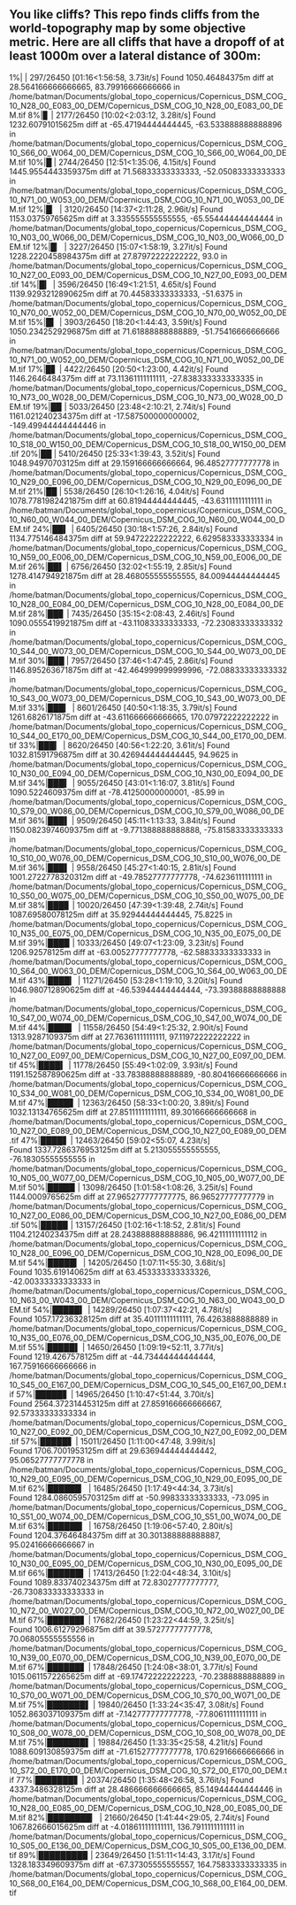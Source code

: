 ## You like cliffs? This repo finds cliffs from the world-topography map by some objective metric. Here are all cliffs that have a dropoff of at least 1000m over a lateral distance of 300m:

 1%|          | 297/26450 [01:16<1:56:58,  3.73it/s]
Found 1050.46484375m diff at 28.564166666666665, 83.79916666666666 in /home/batman/Documents/global_topo_copernicus/Copernicus_DSM_COG_10_N28_00_E083_00_DEM/Copernicus_DSM_COG_10_N28_00_E083_00_DEM.tif
  8%|▊         | 2177/26450 [10:02<2:03:12,  3.28it/s]
Found 1232.60791015625m diff at -65.47194444444445, -63.533888888888896 in /home/batman/Documents/global_topo_copernicus/Copernicus_DSM_COG_10_S66_00_W064_00_DEM/Copernicus_DSM_COG_10_S66_00_W064_00_DEM.tif
 10%|█         | 2744/26450 [12:51<1:35:06,  4.15it/s]
Found 1445.9554443359375m diff at 71.56833333333333, -52.05083333333333 in /home/batman/Documents/global_topo_copernicus/Copernicus_DSM_COG_10_N71_00_W053_00_DEM/Copernicus_DSM_COG_10_N71_00_W053_00_DEM.tif
 12%|█▏        | 3120/26450 [14:37<2:11:28,  2.96it/s]
Found 1153.03759765625m diff at 3.335555555555555, -65.55444444444444 in /home/batman/Documents/global_topo_copernicus/Copernicus_DSM_COG_10_N03_00_W066_00_DEM/Copernicus_DSM_COG_10_N03_00_W066_00_DEM.tif
 12%|█▏        | 3227/26450 [15:07<1:58:19,  3.27it/s]
Found 1228.2220458984375m diff at 27.87972222222222, 93.0 in /home/batman/Documents/global_topo_copernicus/Copernicus_DSM_COG_10_N27_00_E093_00_DEM/Copernicus_DSM_COG_10_N27_00_E093_00_DEM.tif
 14%|█▎        | 3596/26450 [16:49<1:21:51,  4.65it/s]
Found 1139.9293212890625m diff at 70.44583333333333, -51.6375 in /home/batman/Documents/global_topo_copernicus/Copernicus_DSM_COG_10_N70_00_W052_00_DEM/Copernicus_DSM_COG_10_N70_00_W052_00_DEM.tif
 15%|█▍        | 3903/26450 [18:20<1:44:43,  3.59it/s]
Found 1050.2342529296875m diff at 71.61888888888889, -51.75416666666666 in /home/batman/Documents/global_topo_copernicus/Copernicus_DSM_COG_10_N71_00_W052_00_DEM/Copernicus_DSM_COG_10_N71_00_W052_00_DEM.tif
 17%|█▋        | 4422/26450 [20:50<1:23:00,  4.42it/s]
Found 1146.2646484375m diff at 73.11361111111111, -27.838333333333335 in /home/batman/Documents/global_topo_copernicus/Copernicus_DSM_COG_10_N73_00_W028_00_DEM/Copernicus_DSM_COG_10_N73_00_W028_00_DEM.tif
 19%|█▉        | 5033/26450 [23:48<2:10:21,  2.74it/s]
Found 1161.021240234375m diff at -17.587500000000002, -149.49944444444446 in /home/batman/Documents/global_topo_copernicus/Copernicus_DSM_COG_10_S18_00_W150_00_DEM/Copernicus_DSM_COG_10_S18_00_W150_00_DEM.tif
 20%|██        | 5410/26450 [25:33<1:39:43,  3.52it/s]
Found 1048.94970703125m diff at 29.159166666666664, 96.48527777777778 in /home/batman/Documents/global_topo_copernicus/Copernicus_DSM_COG_10_N29_00_E096_00_DEM/Copernicus_DSM_COG_10_N29_00_E096_00_DEM.tif
 21%|██        | 5538/26450 [26:10<1:26:16,  4.04it/s]
Found 1078.7781982421875m diff at 60.81944444444445, -43.63111111111111 in /home/batman/Documents/global_topo_copernicus/Copernicus_DSM_COG_10_N60_00_W044_00_DEM/Copernicus_DSM_COG_10_N60_00_W044_00_DEM.tif
 24%|██▍       | 6405/26450 [30:18<1:57:26,  2.84it/s]
Found 1134.775146484375m diff at 59.94722222222222, 6.629583333333334 in /home/batman/Documents/global_topo_copernicus/Copernicus_DSM_COG_10_N59_00_E006_00_DEM/Copernicus_DSM_COG_10_N59_00_E006_00_DEM.tif
 26%|██▌       | 6756/26450 [32:02<1:55:19,  2.85it/s]
Found 1278.414794921875m diff at 28.468055555555555, 84.00944444444445 in /home/batman/Documents/global_topo_copernicus/Copernicus_DSM_COG_10_N28_00_E084_00_DEM/Copernicus_DSM_COG_10_N28_00_E084_00_DEM.tif
 28%|██▊       | 7435/26450 [35:15<2:08:43,  2.46it/s]
Found 1090.0555419921875m diff at -43.11083333333333, -72.23083333333332 in /home/batman/Documents/global_topo_copernicus/Copernicus_DSM_COG_10_S44_00_W073_00_DEM/Copernicus_DSM_COG_10_S44_00_W073_00_DEM.tif
 30%|███       | 7957/26450 [37:46<1:47:45,  2.86it/s]
Found 1146.895263671875m diff at -42.464999999999996, -72.08833333333332 in /home/batman/Documents/global_topo_copernicus/Copernicus_DSM_COG_10_S43_00_W073_00_DEM/Copernicus_DSM_COG_10_S43_00_W073_00_DEM.tif
 33%|███▎      | 8601/26450 [40:50<1:18:35,  3.79it/s]
Found 1261.6826171875m diff at -43.611666666666665, 170.07972222222222 in /home/batman/Documents/global_topo_copernicus/Copernicus_DSM_COG_10_S44_00_E170_00_DEM/Copernicus_DSM_COG_10_S44_00_E170_00_DEM.tif
 33%|███▎      | 8620/26450 [40:56<1:22:20,  3.61it/s]
Found 1032.81591796875m diff at 30.426944444444445, 94.9625 in /home/batman/Documents/global_topo_copernicus/Copernicus_DSM_COG_10_N30_00_E094_00_DEM/Copernicus_DSM_COG_10_N30_00_E094_00_DEM.tif
 34%|███▍      | 9055/26450 [43:01<1:16:07,  3.81it/s]
Found 1090.5224609375m diff at -78.41250000000001, -85.99 in /home/batman/Documents/global_topo_copernicus/Copernicus_DSM_COG_10_S79_00_W086_00_DEM/Copernicus_DSM_COG_10_S79_00_W086_00_DEM.tif
 36%|███▌      | 9509/26450 [45:11<1:13:33,  3.84it/s]
Found 1150.0823974609375m diff at -9.771388888888888, -75.81583333333333 in /home/batman/Documents/global_topo_copernicus/Copernicus_DSM_COG_10_S10_00_W076_00_DEM/Copernicus_DSM_COG_10_S10_00_W076_00_DEM.tif
 36%|███▌      | 9558/26450 [45:27<1:40:15,  2.81it/s]
Found 1001.2722778320312m diff at -49.78527777777778, -74.6236111111111 in /home/batman/Documents/global_topo_copernicus/Copernicus_DSM_COG_10_S50_00_W075_00_DEM/Copernicus_DSM_COG_10_S50_00_W075_00_DEM.tif
 38%|███▊      | 10020/26450 [47:39<1:39:48,  2.74it/s]
Found 1087.69580078125m diff at 35.92944444444445, 75.8225 in /home/batman/Documents/global_topo_copernicus/Copernicus_DSM_COG_10_N35_00_E075_00_DEM/Copernicus_DSM_COG_10_N35_00_E075_00_DEM.tif
 39%|███▉      | 10333/26450 [49:07<1:23:09,  3.23it/s]
Found 1206.92578125m diff at -63.00527777777778, -62.58833333333333 in /home/batman/Documents/global_topo_copernicus/Copernicus_DSM_COG_10_S64_00_W063_00_DEM/Copernicus_DSM_COG_10_S64_00_W063_00_DEM.tif
 43%|████▎     | 11271/26450 [53:28<1:19:10,  3.20it/s]
Found 1046.980712890625m diff at -46.53944444444444, -73.39388888888888 in /home/batman/Documents/global_topo_copernicus/Copernicus_DSM_COG_10_S47_00_W074_00_DEM/Copernicus_DSM_COG_10_S47_00_W074_00_DEM.tif
 44%|████▎     | 11558/26450 [54:49<1:25:32,  2.90it/s]
Found 1313.9287109375m diff at 27.76361111111111, 97.11972222222222 in /home/batman/Documents/global_topo_copernicus/Copernicus_DSM_COG_10_N27_00_E097_00_DEM/Copernicus_DSM_COG_10_N27_00_E097_00_DEM.tif
 45%|████▍     | 11778/26450 [55:49<1:02:09,  3.93it/s]
Found 1191.152587890625m diff at -33.78388888888889, -80.80416666666666 in /home/batman/Documents/global_topo_copernicus/Copernicus_DSM_COG_10_S34_00_W081_00_DEM/Copernicus_DSM_COG_10_S34_00_W081_00_DEM.tif
 47%|████▋     | 12363/26450 [58:33<1:00:20,  3.89it/s]
Found 1032.13134765625m diff at 27.85111111111111, 89.30166666666668 in /home/batman/Documents/global_topo_copernicus/Copernicus_DSM_COG_10_N27_00_E089_00_DEM/Copernicus_DSM_COG_10_N27_00_E089_00_DEM.tif
 47%|████▋     | 12463/26450 [59:02<55:07,  4.23it/s]  
Found 1337.7286376953125m diff at 5.213055555555555, -76.18305555555555 in /home/batman/Documents/global_topo_copernicus/Copernicus_DSM_COG_10_N05_00_W077_00_DEM/Copernicus_DSM_COG_10_N05_00_W077_00_DEM.tif
 50%|████▉     | 13098/26450 [1:01:58<1:08:26,  3.25it/s]
Found 1144.0009765625m diff at 27.965277777777775, 86.96527777777779 in /home/batman/Documents/global_topo_copernicus/Copernicus_DSM_COG_10_N27_00_E086_00_DEM/Copernicus_DSM_COG_10_N27_00_E086_00_DEM.tif
 50%|████▉     | 13157/26450 [1:02:16<1:18:52,  2.81it/s]
Found 1104.21240234375m diff at 28.243888888888886, 96.42111111111112 in /home/batman/Documents/global_topo_copernicus/Copernicus_DSM_COG_10_N28_00_E096_00_DEM/Copernicus_DSM_COG_10_N28_00_E096_00_DEM.tif
 54%|█████▎    | 14205/26450 [1:07:11<55:30,  3.68it/s]  
Found 1035.619140625m diff at 63.453333333333326, -42.00333333333333 in /home/batman/Documents/global_topo_copernicus/Copernicus_DSM_COG_10_N63_00_W043_00_DEM/Copernicus_DSM_COG_10_N63_00_W043_00_DEM.tif
 54%|█████▍    | 14289/26450 [1:07:37<42:21,  4.78it/s]  
Found 1057.17236328125m diff at 35.40111111111111, 76.4263888888889 in /home/batman/Documents/global_topo_copernicus/Copernicus_DSM_COG_10_N35_00_E076_00_DEM/Copernicus_DSM_COG_10_N35_00_E076_00_DEM.tif
 55%|█████▌    | 14650/26450 [1:09:19<52:11,  3.77it/s]  
Found 1219.4267578125m diff at -44.73444444444444, 167.75916666666666 in /home/batman/Documents/global_topo_copernicus/Copernicus_DSM_COG_10_S45_00_E167_00_DEM/Copernicus_DSM_COG_10_S45_00_E167_00_DEM.tif
 57%|█████▋    | 14965/26450 [1:10:47<51:44,  3.70it/s]  
Found 2564.372314453125m diff at 27.859166666666667, 92.57333333333334 in /home/batman/Documents/global_topo_copernicus/Copernicus_DSM_COG_10_N27_00_E092_00_DEM/Copernicus_DSM_COG_10_N27_00_E092_00_DEM.tif
 57%|█████▋    | 15011/26450 [1:11:00<47:48,  3.99it/s]  
Found 1706.7001953125m diff at 29.636944444444442, 95.06527777777778 in /home/batman/Documents/global_topo_copernicus/Copernicus_DSM_COG_10_N29_00_E095_00_DEM/Copernicus_DSM_COG_10_N29_00_E095_00_DEM.tif
 62%|██████▏   | 16485/26450 [1:17:49<44:34,  3.73it/s]  
Found 1284.0860595703125m diff at -50.99833333333333, -73.095 in /home/batman/Documents/global_topo_copernicus/Copernicus_DSM_COG_10_S51_00_W074_00_DEM/Copernicus_DSM_COG_10_S51_00_W074_00_DEM.tif
 63%|██████▎   | 16758/26450 [1:19:06<57:40,  2.80it/s]  
Found 1204.37646484375m diff at 30.301388888888887, 95.02416666666667 in /home/batman/Documents/global_topo_copernicus/Copernicus_DSM_COG_10_N30_00_E095_00_DEM/Copernicus_DSM_COG_10_N30_00_E095_00_DEM.tif
 66%|██████▌   | 17413/26450 [1:22:04<48:34,  3.10it/s]  
Found 1089.833740234375m diff at 72.83027777777777, -26.730833333333333 in /home/batman/Documents/global_topo_copernicus/Copernicus_DSM_COG_10_N72_00_W027_00_DEM/Copernicus_DSM_COG_10_N72_00_W027_00_DEM.tif
 67%|██████▋   | 17682/26450 [1:23:22<44:59,  3.25it/s]  
Found 1006.61279296875m diff at 39.57277777777778, 70.06805555555556 in /home/batman/Documents/global_topo_copernicus/Copernicus_DSM_COG_10_N39_00_E070_00_DEM/Copernicus_DSM_COG_10_N39_00_E070_00_DEM.tif
 67%|██████▋   | 17848/26450 [1:24:08<38:01,  3.77it/s]
Found 1015.0611572265625m diff at -69.17472222222223, -70.2388888888889 in /home/batman/Documents/global_topo_copernicus/Copernicus_DSM_COG_10_S70_00_W071_00_DEM/Copernicus_DSM_COG_10_S70_00_W071_00_DEM.tif
 75%|███████▌  | 19840/26450 [1:33:24<35:47,  3.08it/s]
Found 1052.863037109375m diff at -7.142777777777778, -77.80611111111111 in /home/batman/Documents/global_topo_copernicus/Copernicus_DSM_COG_10_S08_00_W078_00_DEM/Copernicus_DSM_COG_10_S08_00_W078_00_DEM.tif
 75%|███████▌  | 19884/26450 [1:33:35<25:58,  4.21it/s]
Found 1088.609130859375m diff at -71.61527777777778, 170.62916666666666 in /home/batman/Documents/global_topo_copernicus/Copernicus_DSM_COG_10_S72_00_E170_00_DEM/Copernicus_DSM_COG_10_S72_00_E170_00_DEM.tif
 77%|███████▋  | 20374/26450 [1:35:48<26:58,  3.76it/s]
Found 4337.3486328125m diff at 28.486666666666665, 85.14944444444446 in /home/batman/Documents/global_topo_copernicus/Copernicus_DSM_COG_10_N28_00_E085_00_DEM/Copernicus_DSM_COG_10_N28_00_E085_00_DEM.tif
 82%|████████▏ | 21660/26450 [1:41:44<29:05,  2.74it/s]
Found 1067.82666015625m diff at -4.018611111111111, 136.7911111111111 in /home/batman/Documents/global_topo_copernicus/Copernicus_DSM_COG_10_S05_00_E136_00_DEM/Copernicus_DSM_COG_10_S05_00_E136_00_DEM.tif
 89%|████████▉ | 23649/26450 [1:51:11<14:43,  3.17it/s]
Found 1328.183349609375m diff at -67.37305555555557, 164.75833333333335 in /home/batman/Documents/global_topo_copernicus/Copernicus_DSM_COG_10_S68_00_E164_00_DEM/Copernicus_DSM_COG_10_S68_00_E164_00_DEM.tif
